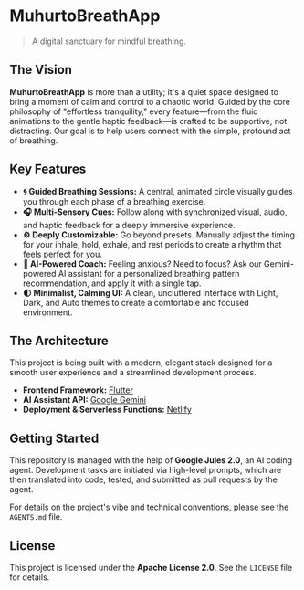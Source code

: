 # MuhurtoBreathApp

> A digital sanctuary for mindful breathing.

## The Vision

**MuhurtoBreathApp** is more than a utility; it's a quiet space designed to bring a moment of calm and control to a chaotic world. Guided by the core philosophy of "effortless tranquility," every feature—from the fluid animations to the gentle haptic feedback—is crafted to be supportive, not distracting. Our goal is to help users connect with the simple, profound act of breathing.

## Key Features

-   **🌀 Guided Breathing Sessions:** A central, animated circle visually guides you through each phase of a breathing exercise.
-   **🎧 Multi-Sensory Cues:** Follow along with synchronized visual, audio, and haptic feedback for a deeply immersive experience.
-   **⚙️ Deeply Customizable:** Go beyond presets. Manually adjust the timing for your inhale, hold, exhale, and rest periods to create a rhythm that feels perfect for you.
-   **🤖 AI-Powered Coach:** Feeling anxious? Need to focus? Ask our Gemini-powered AI assistant for a personalized breathing pattern recommendation, and apply it with a single tap.
-   **🌓 Minimalist, Calming UI:** A clean, uncluttered interface with Light, Dark, and Auto themes to create a comfortable and focused environment.

## The Architecture

This project is being built with a modern, elegant stack designed for a smooth user experience and a streamlined development process.

-   **Frontend Framework:** [Flutter](https://flutter.dev/)
-   **AI Assistant API:** [Google Gemini](https://deepmind.google/technologies/gemini/)
-   **Deployment & Serverless Functions:** [Netlify](https://www.netlify.com/)

## Getting Started

This repository is managed with the help of **Google Jules 2.0**, an AI coding agent. Development tasks are initiated via high-level prompts, which are then translated into code, tested, and submitted as pull requests by the agent.

For details on the project's vibe and technical conventions, please see the `AGENTS.md` file.

## License

This project is licensed under the **Apache License 2.0**. See the `LICENSE` file for details.
